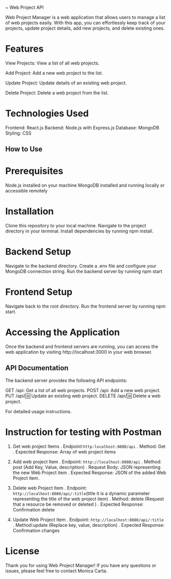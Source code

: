 ~ Web Project API

Web Project Manager is a web application that allows users to manage a list of web projects easily. With this app, you can effortlessly keep track of your projects, update project details, add new projects, and delete existing ones.

# Features

View Projects: View a list of all web projects.

Add Project: Add a new web project to the list.

Update Project: Update details of an existing web project.

Delete Project: Delete a web project from the list.

# Technologies Used

Frontend: React.js
Backend: Node.js with Express.js
Database: MongoDB
Styling: CSS

## How to Use

# Prerequisites

Node.js installed on your machine
MongoDB installed and running locally or accessible remotely

# Installation

Clone this repository to your local machine.
Navigate to the project directory in your terminal.
Install dependencies by running npm install.

# Backend Setup

Navigate to the backend directory.
Create a .env file and configure your MongoDB connection string.
Run the backend server by running npm start

# Frontend Setup

Navigate back to the root directory.
Run the frontend server by running npm start.

# Accessing the Application

Once the backend and frontend servers are running, you can access the web application by visiting http://localhost:3000 in your web browser.

## API Documentation

The backend server provides the following API endpoints:

GET /api: Get a list of all web projects.
POST /api: Add a new web project.
PUT /api/:id: Update an existing web project.
DELETE /api/:id: Delete a web project.

For detailed usage instructions.

# Instruction for testing with Postman

1. Get web project Items
   . Endpoint:`http:localhost:8080/api`
   . Method: Get
   . Expected Response: Array of web project items

2. Add web project Item
   . Endpoint: `http://localhost:8080/api`
   . Method: post (Add Key, Value, description)
   . Request Body: JSON representing the new Web Project item
   . Expected Response: JSON of the added Web Project item.

3. Delete web Project Item
   . Endpoint: `http://localhost:8080/api/:title`(title it is a dynamic parameter representing the title of the web project item)
   . Method: delete (Request that a resource be removed or deleted )
   . Expected Response: Confirmation delete

4. Update Web Project Item
   . Endpoint: `http://localhost:8080/api/:title`
   . Method:update (Replace key, value, description)
   . Expected Response: Confirmation changes

# License

Thank you for using Web Project Manager! If you have any questions or issues, please feel free to contact Monica Carta.
